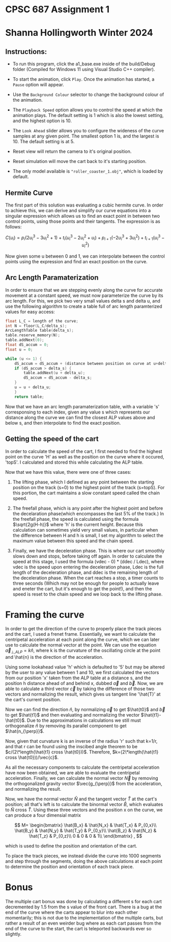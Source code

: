 # CPSC 687 Assignment 1
# Shanna Hollingworth Winter 2024

## Instructions:

* To run this program, click the a1_base.exe inside of the build/Debug folder (Compiled for Windows 11 using Visual Studio C++ compiler).

* To start the animation, click `Play`. Once the animation has started, a `Pause` option will appear.

* Use the `Background Colour` selector to change the background colour of the animation.

* The `Playback Speed` option allows you to control the speed at which the animation plays. The default setting is 1 which is also the lowest setting, and the highest option is 10.

* The `Look Ahead` slider allows you to configure the wideness of the curve samples at any given point. The smallest option 1 is, and the largest is 10. The default setting is at 5.

* Reset view will return the camera to it's original position.

* Reset simulation will move the cart back to it's starting position.

* The only model available is `"roller_coaster_1.obj"`, which is loaded by default.

## Hermite Curve

The first part of this solution was evaluating a cubic hermite curve. In order to achieve this, we can derive and simplify our curve equations into a singular expression which allows us to find an exact point in between two control points, using those points and their tangents. The expression is as follows:

$$
C(u_i) = p_i(2u_i^3 - 3u_i^2 + 1) + t_i(u_i^3 - 2u_i^2 + u_i) + p_{i+1}(-2u_i^3 + 3u_i^2) + t_{i+1}(u_i^3-u_i^2)
$$

Now given some u between 0 and 1, we can interpolate between the control points using the expression and find an exact position on the curve.

## Arc Length Paramaterization

In order to ensure that we are stepping evenly along the curve for accurate movement at a constant speed, we must now parameterize the curve by its arc length. For this, we pick two very small values delta s and delta u, and use the following algorithm to create a table full of arc length paramterized values for easy access:

```c++
float L_C = length of the curve;
int N = floor(L_C/delta_s);	
ArcLengthTable table(delta_s);
table.reserve_memory(N);
table.addNext(0);
float dS_accum = 0;
float u = 0;

while (u <= 1) {
	dS_accum = dS_accum + (distance between position on curve at u+delta_u and at u)
	if (dS_accum > delta_s) {
		table.addNext(u + delta_u);
		dS_accum = dS_accum - delta_s;
	}
	u = u + delta_u;
	}
	return table;
```

Now that we have an arc length paramaterization table, with a variable 's' corresponsing to each index, given any value s which represents our distance along the curve we can find the closest ALP values above and below s, and then interpolate to find the exact position.

## Getting the speed of the cart

In order to calculate the speed of the cart, I first needed to find the highest point on the curve 'H' as well as the position on the curve where it occured, 'topS'. I calculated and stored this while calculating the ALP table. 

Now that we have this value, there were one of three cases:

1. The lifting phase, which I defined as any point between the starting position on the track (s=0) to the highest point of the track (s=topS). For this portion, the cart maintains a slow constant speed called the chain speed.

2. The freefall phase, which is any point after the highest point and before the decelaration phase(which encompasses the last 5% of the track.) In the freefall phase, the speed is calculated using the formula $\sqrt{2g(H-h)}$ where 'h' is the current height. Because this calculation can sometimes yield very small values, in particular when the difference between H and h is small, I set my algorithm to select the maximum value between this speed and the chain speed.

3. Finally, we have the deceleration phase. This is where our cart smoothly slows down and stops, before taking off again. In order to calculate the speed at this stage, I used the formula (vdec - 0) * (ddec / Ldec), where vdec is the speed upon entering the deceleration phase, Ldec is the full length of the deceleration phase, and ddec is the remaining length of the deceleration phase. When the cart reaches a stop, a timer counts to three seconds (Which may not be enough for people to actually leave and eneter the cart, but it's enough to get the point!), and then the speed is reset to the chain speed and we loop back to the lifting phase.

# Framing the curve
In order to get the direction of the curve to properly place the track pieces and the cart, I used a frenet frame. Essentially, we want to calculate the centripetal acceleration at each point along the curve, which we can later use to calculate the normal vector at the point. We can use the equation $\vec{a}_{\perp, ALP}=k\hat{n}$, where k is the curvature of the oscillating circle at the point and \hat{n} is the direction of the acceleration.

Using some lookahead value 'h' which is defaulted to '5' but may be altered by the user to any value between 1 and 10, we first calculated the vectors from our position 'x' taken from the ALP table at a distance s, and the position h distance ahead of and behind x, dubbed $\vec{a}$ and $\vec{b}$. Now, we are able to calculate a third vector $\vec{c}$ by taking the difference of those two vectors and normalizing the result, which gives us tangent line '\hat{T}' at the cart's current position.

Now we can find the direction $\hat{n}$, by normalizing $\vec{a}$ to get $\hat{t0}$ and $\vec{b}$ to get $\hat{t1}$ and then evaluating and normalizing the vector $\hat{t1}-\hat{t0}$. Due to the approximations in calculations we still must orthogonalize $\hat{n}$ by removing its parallel component to get $\hat{n_{\perp}}$.

Now, given that curvature k is an inverse of the radius 'r' such that k=1/r, and that r can be found using the inscibed angle theorem to be $c/(2\*length(\hat{t1} cross \hat{t0}))$. Therefore, $k=(2\*length(\hat{t1} cross \hat{t0}))/\vec{c}$.

As all the necessary components to calculate the centripetal acceleration have now been obtained, we are able to evaluate the centripetal acceleration. Finally, we can calculate the normal vector $\vec{N}$ by removing the orthogonalized gravity vector $\vec{g_{\perp}}$ from the acceleration, and normalizing the result.

Now, we have the normal vector $\hat{N}$ and the tangent vector $\hat{T}$ at the cart's position; all that's left is to calculate the binormal vector $\hat{B}$, which evaluates to $\hat{N}$ cross $\hat{T}$. Using these three vectors and the position x on the curve, we can produce a four dimensial matrix

$$
M=
\begin{bmatrix}
  \hat{B_x} & \hat{N_x} & \hat{T_x} & P_{0,x}\\
  \hat{B_y} & \hat{N_y} & \hat{T_y} & P_{0,y}\\
  \hat{B_z} & \hat{N_z} & \hat{T_z} & P_{0,z}\\
  0 & 0 & 0 & 1\\
\end{bmatrix}
,
$$

which is used to define the position and orientation of the cart.

To place the track pieces, we instead divide the curve into 1000 segments and step through the segments, doing the above calculations at each point to determine the position and orientation of each track piece.

# Bonus

The multiple cart bonus was done by calculating a different s for each cart decremented by 1.5 from the s value of the front cart. There is a bug at the end of the curve where the carts appear to blur into each other momentarily; this is not due to the implementation of the multiple carts, but rather a result of an even weirder bug where as each cart passes from the end of the curve to the start, the cart is teleported backwards ever so slightly.
